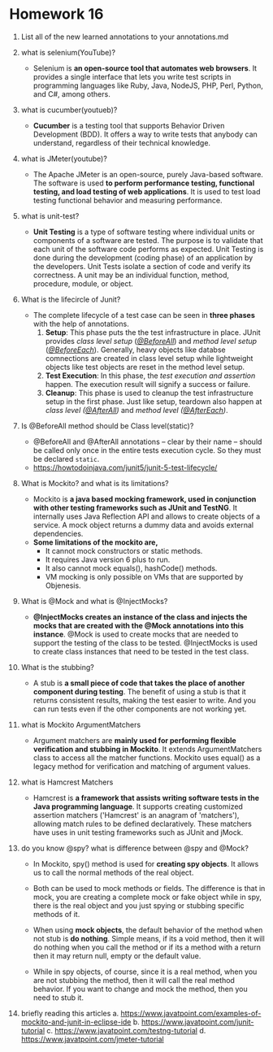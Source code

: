 # Homework 16



1. List all of the new learned annotations to your annotations.md

2. what is selenium(YouTube)?

   - Selenium is **an open-source tool that automates web browsers**. It provides a single interface that lets you write test scripts in programming languages like Ruby, Java, NodeJS, PHP, Perl, Python, and C#, among others.

3. what is cucumber(youtueb)?

   - **Cucumber** is a testing tool that supports Behavior Driven Development (BDD). It offers a way to write tests that anybody can understand, regardless of their technical knowledge. 

4. what is JMeter(youtube)?

   - The Apache JMeter is an open-source, purely Java-based software. The software is used **to perform performance testing, functional testing, and load testing of web applications**. It is used to test load testing functional behavior and measuring performance.

5. what is unit-test?

   - **Unit Testing** is a type of software testing where individual units or components of a software are tested. The purpose is to validate that each unit of the software code performs as expected. Unit Testing is done during the development (coding phase) of an application by the developers. Unit Tests isolate a section of code and verify its correctness. A unit may be an individual function, method, procedure, module, or object.

6. What is the lifecircle of Junit?

   - The complete lifecycle of a test case can be seen in **three phases** with the help of annotations.
     1. **Setup**: This phase puts the the test infrastructure in place. JUnit provides *class level setup* (*[@BeforeAll](https://howtodoinjava.com/junit5/before-all-annotation-example/)*) and *method level setup* (*[@BeforeEach](https://howtodoinjava.com/junit5/before-each-annotation-example/)*). Generally, heavy objects like databse comnections are created in class level setup while lightweight objects like test objects are reset in the method level setup.
     2. **Test Execution**: In this phase, the *test execution and assertion* happen. The execution result will signify a success or failure.
     3. **Cleanup**: This phase is used to cleanup the test infrastructure setup in the first phase. Just like setup, teardown also happen at *class level ([@AfterAll](https://howtodoinjava.com/junit5/after-all-annotation-example/))* and *method level ([@AfterEach](https://howtodoinjava.com/junit5/after-each-annotation-example/))*.

7. Is @BeforeAll method should be Class level(static)?

   - @BeforeAll and @AfterAll annotations – clear by their name – should be called only once in the entire tests execution cycle. So they must be declared `static`.
   - https://howtodoinjava.com/junit5/junit-5-test-lifecycle/

8. What is Mockito? and what is its limitations?

   - Mockito is **a java based mocking framework, used in conjunction with other testing frameworks such as JUnit and TestNG**. It internally uses Java Reflection API and allows to create objects of a service. A mock object returns a dummy data and avoids external dependencies.
   - **Some limitations of the mockito are,**
     - It cannot mock constructors or static methods.
     - It requires Java version 6 plus to run.
     - It also cannot mock equals(), hashCode() methods.
     - VM mocking is only possible on VMs that are supported by Objenesis.

9. What is @Mock and what is @InjectMocks?

   - **@InjectMocks creates an instance of the class and injects the mocks that are created with the @Mock annotations into this instance**. @Mock is used to create mocks that are needed to support the testing of the class to be tested. @InjectMocks is used to create class instances that need to be tested in the test class.

10. What is the stubbing?

    - A stub is **a small piece of code that takes the place of another component during testing**. The benefit of using a stub is that it returns consistent results, making the test easier to write. And you can run tests even if the other components are not working yet.

11. what is Mockito ArgumentMatchers

    - Argument matchers are **mainly used for performing flexible verification and stubbing in Mockito**. It extends ArgumentMatchers class to access all the matcher functions. Mockito uses equal() as a legacy method for verification and matching of argument values.

12. what is Hamcrest Matchers

    - Hamcrest is **a framework that assists writing software tests in the Java programming language**. It supports creating customized assertion matchers ('Hamcrest' is an anagram of 'matchers'), allowing match rules to be defined declaratively. These matchers have uses in unit testing frameworks such as JUnit and jMock.

13. do you know @spy? what is difference between @spy and @Mock?

    - In Mockito, spy() method is used for **creating spy objects**. It allows us to call the normal methods of the real object.

    - Both can be used to mock methods or fields. The difference is that in mock, you are creating a complete mock or fake object while in spy, there is the real object and you just spying or stubbing specific methods of it.
    - When using **mock objects**, the default behavior of the method when not stub is **do nothing**. Simple means, if its a void method, then it will do nothing when you call the method or if its a method with a return then it may return null, empty or the default value.
    - While in spy objects, of course, since it is a real method, when you are not stubbing the method, then it will call the real method behavior. If you want to change and mock the method, then you need to stub it.

14. briefly reading this articles
    a. https://www.javatpoint.com/examples-of-mockito-and-junit-in-eclipse-ide
    b. https://www.javatpoint.com/junit-tutorial
    c.  https://www.javatpoint.com/testng-tutorial
    d.  https://www.javatpoint.com/jmeter-tutorial